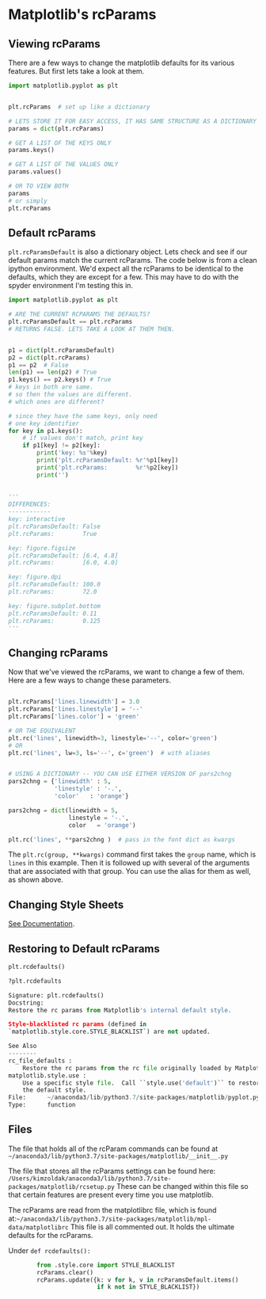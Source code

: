 # Matplotlib's rcParams

## Viewing rcParams
There are a few ways to change the matplotlib defaults for its various features. But first lets take a look at them.
```python
import matplotlib.pyplot as plt


plt.rcParams  # set up like a dictionary 

# LETS STORE IT FOR EASY ACCESS, IT HAS SAME STRUCTURE AS A DICTIONARY
params = dict(plt.rcParams)

# GET A LIST OF THE KEYS ONLY
params.keys()

# GET A LIST OF THE VALUES ONLY
params.values()

# OR TO VIEW BOTH 
params
# or simply
plt.rcParams

```

## Default rcParams
`plt.rcParamsDefault` is also a dictionary object. 
Lets check and see if our default params match the current rcParams. The code below is from a clean ipython environment. We'd expect all the rcParams to be identical to the defaults, which they are except for a few. This may have to do with the spyder environment I'm testing this in.


```python
import matplotlib.pyplot as plt

# ARE THE CURRENT RCPARAMS THE DEFAULTS?
plt.rcParamsDefault == plt.rcParams
# RETURNS FALSE. LETS TAKE A LOOK AT THEM THEN.


p1 = dict(plt.rcParamsDefault)
p2 = dict(plt.rcParams)
p1 == p2  # False
len(p1) == len(p2) # True
p1.keys() == p2.keys() # True
# keys in both are same.
# so then the values are different.
# which ones are different?

# since they have the same keys, only need
# one key identifier
for key in p1.keys():
    # if values don't match, print key
    if p1[key] != p2[key]:
        print('key: %s'%key)
        print('plt.rcParamsDefault: %r'%p1[key])
        print('plt.rcParams:        %r'%p2[key])
        print('')
        
        
'''
DIFFERENCES:
------------
key: interactive
plt.rcParamsDefault: False
plt.rcParams:        True

key: figure.figsize
plt.rcParamsDefault: [6.4, 4.8]
plt.rcParams:        [6.0, 4.0]

key: figure.dpi
plt.rcParamsDefault: 100.0
plt.rcParams:        72.0

key: figure.subplot.bottom
plt.rcParamsDefault: 0.11
plt.rcParams:        0.125
'''
```

## Changing rcParams
Now that we've viewed the rcParams, we want to change a few of them. Here are a few ways to change these parameters.
```python

plt.rcParams['lines.linewidth'] = 3.0
plt.rcParams['lines.linestyle'] = '--'
plt.rcParams['lines.color'] = 'green'

# OR THE EQUIVALENT
plt.rc('lines', linewidth=3, linestyle='--', color='green')
# OR
plt.rc('lines', lw=3, ls='--', c='green')  # with aliases


# USING A DICTIONARY -- YOU CAN USE EITHER VERSION OF pars2chng
pars2chng = {'linewidth' : 5,
             'linestyle' : '-.',
             'color'   : 'orange'}

pars2chng = dict(linewidth = 5,
                 linestyle = '-.',
                 color   = 'orange')

plt.rc('lines', **pars2chng )  # pass in the font dict as kwargs
```
The `plt.rc(group, **kwargs)` command first takes the `group` name, which is `lines` in this example. Then it is followed up with several of the arguments that are associated with that group. You can use the alias for them as well, as shown above.


## Changing Style Sheets
[See Documentation](https://matplotlib.org/tutorials/introductory/customizing.html).



## Restoring to Default rcParams
```python
plt.rcdefaults()

?plt.rcdefaults

Signature: plt.rcdefaults()
Docstring:
Restore the rc params from Matplotlib's internal default style.

Style-blacklisted rc params (defined in
`matplotlib.style.core.STYLE_BLACKLIST`) are not updated.

See Also
--------
rc_file_defaults :
    Restore the rc params from the rc file originally loaded by Matplotlib.
matplotlib.style.use :
    Use a specific style file.  Call ``style.use('default')`` to restore
    the default style.
File:      ~/anaconda3/lib/python3.7/site-packages/matplotlib/pyplot.py
Type:      function


```



## Files
The file that holds all of the rcParam commands can be found at 
`~/anaconda3/lib/python3.7/site-packages/matplotlib/__init__.py`


The file that stores all the rcParams settings can be found here:
`/Users/kimzoldak/anaconda3/lib/python3.7/site-packages/matplotlib/rcsetup.py`
These can be changed within this file so that certain features are present every time you use matplotlib. 


The rcParams are read from the matplotlibrc file, which is found at:`~/anaconda3/lib/python3.7/site-packages/matplotlib/mpl-data/matplotlibrc`
This file is all commented out. It holds the ultimate defaults for the rcParams. 



Under `def rcdefaults():`
```python
        from .style.core import STYLE_BLACKLIST
        rcParams.clear()
        rcParams.update({k: v for k, v in rcParamsDefault.items()
                         if k not in STYLE_BLACKLIST})
```
